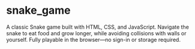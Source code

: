 # snake_game
A classic Snake game built with HTML, CSS, and JavaScript. Navigate the snake to eat food and grow longer, while avoiding collisions with walls or yourself. Fully playable in the browser—no sign-in or storage required.
